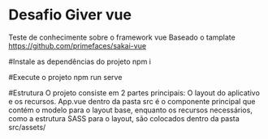 # Desafio Giver vue
Teste de conhecimente sobre o framework vue
Baseado o tamplate https://github.com/primefaces/sakai-vue


#Instale as dependências do projeto
npm i 

#Execute o projeto
npm run serve

#Estrutura
O projeto consiste em 2 partes principais: O layout do aplicativo e os recursos. App.vue dentro da pasta src é o componente principal que contém o modelo para o layout base, enquanto os recursos necessários, como a estrutura SASS para o layout, são colocados dentro da pasta src/assets/
